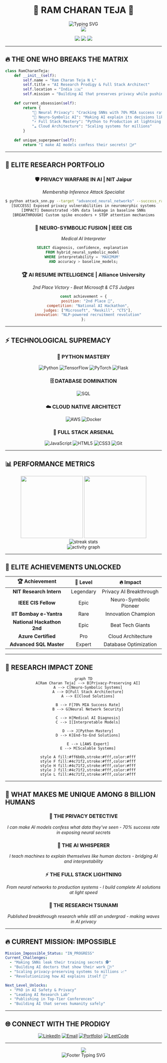 # <div align="center">🚀 RAM CHARAN TEJA 🚀</div>

<div align="center">
  <img src="https://readme-typing-svg.herokuapp.com?font=Fira+Code&size=35&duration=3000&pause=1000&color=FF6B6B&center=true&vCenter=true&width=800&lines=AI+RESEARCH+PRODIGY+🧠;FULL+STACK+ARCHITECT+⚡;PYTHON+MASTER+🐍;CLOUD+NATIVE+DEVELOPER+☁️;NEUROMORPHIC+AI+PIONEER+🔬" alt="Typing SVG" />
</div>

<div align="center">
  <img src="https://capsule-render.vercel.app/api?type=waving&color=gradient&customColorList=6,11,20&height=150&section=header&text=&fontSize=0"/>
</div>

<p align="center">
  <img src="https://komarev.com/ghpvc/?username=RamCharanTeja-22&label=Profile%20Views&color=ff6b6b&style=for-the-badge" />
  <img src="https://img.shields.io/github/followers/RamCharanTeja-22?label=Followers&style=for-the-badge&color=4c71f2" />
  <img src="https://img.shields.io/badge/Focus-AI%20Privacy%20Research-ff6b6b?style=for-the-badge" />
</p>

---

## 🔥 THE ONE WHO BREAKS THE MATRIX

```python
class RamCharanTeja:
    def __init__(self):
        self.name = "Ram Charan Teja N L"
        self.title = "AI Research Prodigy & Full Stack Architect"
        self.location = "India 🇮🇳"
        self.mission = "Building AI that preserves privacy while pushing boundaries"
        
    def current_obsession(self):
        return {
            "🧠 Neural Privacy": "Cracking SNNs with 70% MIA success rate",
            "🔬 Neuro-Symbolic AI": "Making AI explain its decisions like a doctor",
            "⚡ Full Stack Mastery": "Python to Production at lightning speed",
            "☁️ Cloud Architecture": "Scaling systems for millions"
        }
    
    def unique_superpower(self):
        return "I make AI models confess their secrets! 🕵️‍♂️"
```

---

## 🧬 ELITE RESEARCH PORTFOLIO

<div align="center">

### 🛡️ **PRIVACY WARFARE IN AI** | NIT Jaipur
*Membership Inference Attack Specialist*
```bash
$ python attack_snn.py --target "advanced_neural_networks" --success_rate 0.70
[SUCCESS] Exposed privacy vulnerabilities in neuromorphic systems
[IMPACT] Demonstrated >50% data leakage in baseline SNNs
[BREAKTHROUGH] Custom spike encoders + STDP attention mechanisms
```

### 🧠 **NEURO-SYMBOLIC FUSION** | IEEE CIS  
*Medical AI Interpreter*
```sql
SELECT diagnosis, confidence, explanation 
FROM hybrid_neural_symbolic_model 
WHERE interpretability = 'MAXIMUM' 
AND accuracy > baseline_models;
```

### 🏆 **AI RESUME INTELLIGENCE** | Alliance University
*2nd Place Victory - Beat Microsoft & CTS Judges*
```javascript
const achievement = {
    position: "2nd Place 🥈",
    competition: "National AI Hackathon",
    judges: ["Microsoft", "Reskill", "CTS"],
    innovation: "NLP-powered recruitment revolution"
};
```

</div>

---

## ⚡ TECHNOLOGICAL SUPREMACY

<div align="center">

### 🐍 **PYTHON MASTERY**
![Python](https://img.shields.io/badge/Python-Master-3776AB?style=for-the-badge&logo=python&logoColor=white&labelColor=black)
![TensorFlow](https://img.shields.io/badge/TensorFlow-Expert-FF6F00?style=for-the-badge&logo=tensorflow&logoColor=white&labelColor=black)
![PyTorch](https://img.shields.io/badge/PyTorch-Neural%20Architect-EE4C2C?style=for-the-badge&logo=pytorch&logoColor=white&labelColor=black)
![Flask](https://img.shields.io/badge/Flask-API%20Master-000000?style=for-the-badge&logo=flask&logoColor=white&labelColor=black)

### 🗄️ **DATABASE DOMINATION**
![SQL](https://img.shields.io/badge/SQL-Advanced-4479A1?style=for-the-badge&logo=mysql&logoColor=white&labelColor=black)

### ☁️ **CLOUD NATIVE ARCHITECT**
![AWS](https://img.shields.io/badge/Amazon%20AWS-Certified-232F3E?style=for-the-badge&logo=amazon-aws&logoColor=white&labelColor=black)
![Docker](https://img.shields.io/badge/Docker-Container%20Pro-2496ED?style=for-the-badge&logo=docker&logoColor=white&labelColor=black)

### 🔧 **FULL STACK ARSENAL**
![JavaScript](https://img.shields.io/badge/JavaScript-ES6+-F7DF1E?style=for-the-badge&logo=javascript&logoColor=black&labelColor=black)
![HTML5](https://img.shields.io/badge/HTML5-Semantic-E34F26?style=for-the-badge&logo=html5&logoColor=white&labelColor=black)
![CSS3](https://img.shields.io/badge/CSS3-Modern-1572B6?style=for-the-badge&logo=css3&logoColor=white&labelColor=black)
![Git](https://img.shields.io/badge/Git-Version%20Control-F05032?style=for-the-badge&logo=git&logoColor=white&labelColor=black)

</div>

---

## 📊 PERFORMANCE METRICS

<div align="center">
  <img height="200em" src="https://github-readme-stats.vercel.app/api?username=RamCharanTeja-22&show_icons=true&theme=radical&include_all_commits=true&count_private=true&hide_border=true&bg_color=0d1117&title_color=ff6b6b&icon_color=ff6b6b&text_color=c9d1d9"/>
  <img height="200em" src="https://github-readme-stats.vercel.app/api/top-langs/?username=RamCharanTeja-22&layout=compact&langs_count=10&theme=radical&hide_border=true&bg_color=0d1117&title_color=ff6b6b&text_color=c9d1d9"/>
</div>

<div align="center">
  <img src="https://github-readme-streak-stats.herokuapp.com?user=RamCharanTeja-22&theme=radical&hide_border=true&background=0d1117&stroke=ff6b6b&ring=ff6b6b&fire=ff6b6b&currStreakLabel=ff6b6b&sideLabels=c9d1d9&currStreakNum=c9d1d9&sideNums=c9d1d9&dates=c9d1d9" alt="streak stats"/>
</div>

<div align="center">
  <img src="https://github-readme-activity-graph.vercel.app/graph?username=RamCharanTeja-22&bg_color=0d1117&color=c9d1d9&line=ff6b6b&point=ff6b6b&area=true&hide_border=true" alt="activity graph"/>
</div>

---

## 🎯 ELITE ACHIEVEMENTS UNLOCKED

<div align="center">

| 🏆 Achievement | 🌟 Level | 🔥 Impact |
|:-------------:|:--------:|:---------:|
| **NIT Research Intern** | Legendary | Privacy AI Breakthrough |
| **IEEE CIS Fellow** | Epic | Neuro-Symbolic Pioneer |
| **IIT Bombay e-Yantra** | Rare | Innovation Champion |
| **National Hackathon 2nd** | Epic | Beat Tech Giants |
| **Azure Certified** | Pro | Cloud Architecture |
| **Advanced SQL Master** | Expert | Database Optimization |

</div>

---

## 🚀 RESEARCH IMPACT ZONE

<div align="center">
  
```mermaid
graph TD
    A[Ram Charan Teja] --> B[Privacy-Preserving AI]
    A --> C[Neuro-Symbolic Systems]
    A --> D[Full Stack Architecture]
    A --> E[Cloud Solutions]
    
    B --> F[70% MIA Success Rate]
    B --> G[Neural Network Security]
    
    C --> H[Medical AI Diagnosis]
    C --> I[Interpretable Models]
    
    D --> J[Python Mastery]
    D --> K[End-to-End Solutions]
    
    E --> L[AWS Expert]
    E --> M[Scalable Systems]
    
    style A fill:#ff6b6b,stroke:#fff,color:#fff
    style F fill:#4c71f2,stroke:#fff,color:#fff
    style H fill:#4c71f2,stroke:#fff,color:#fff
    style J fill:#4c71f2,stroke:#fff,color:#fff
    style L fill:#4c71f2,stroke:#fff,color:#fff
```

</div>

---

## 🎪 WHAT MAKES ME UNIQUE AMONG 8 BILLION HUMANS

<div align="center">

### 🔮 **THE PRIVACY DETECTIVE**
*I can make AI models confess what data they've seen - 70% success rate in exposing neural secrets*

### 🧠 **THE AI WHISPERER** 
*I teach machines to explain themselves like human doctors - bridging AI and interpretability*

### ⚡ **THE FULL STACK LIGHTNING**
*From neural networks to production systems - I build complete AI solutions at light speed*

### 🌊 **THE RESEARCH TSUNAMI**
*Published breakthrough research while still an undergrad - making waves in AI privacy*

</div>

---

## 🔥 CURRENT MISSION: IMPOSSIBLE

```yaml
Mission_Impossible_Status: "IN_PROGRESS"
Current_Challenges:
  - "Making SNNs leak their training secrets 🕵️"
  - "Building AI doctors that show their work 👨‍⚕️"
  - "Scaling privacy-preserving systems to millions 📈"
  - "Revolutionizing how AI explains itself 🧠"

Next_Level_Unlocks:
  - "PhD in AI Safety & Privacy"
  - "Leading AI Research Lab"
  - "Publishing in Top-Tier Conferences"
  - "Building AI that serves humanity safely"
```

---

## 🌐 CONNECT WITH THE PRODIGY

<div align="center">

[![LinkedIn](https://img.shields.io/badge/LinkedIn-Connect%20for%20AI%20Discussions-0077B5?style=for-the-badge&logo=linkedin&logoColor=white)](https://www.linkedin.com/in/n-l-ram-charan-teja-ba2b25288/)
[![Email](https://img.shields.io/badge/Email-Collaborate%20on%20Research-D14836?style=for-the-badge&logo=gmail&logoColor=white)](mailto:nlramcharanplacement@gmail.com)
[![Portfolio](https://img.shields.io/badge/Portfolio-See%20My%20AI%20Projects-000000?style=for-the-badge&logo=About.me&logoColor=white)](https://ramcharanteja-22.github.io/RAM_CHARAN_TEJA/))
[![LeetCode](https://img.shields.io/badge/LeetCode-Algorithm%20Master-FFA116?style=for-the-badge&logo=leetcode&logoColor=white)](https://(leetcode.com/u/N_L_R/))

</div>

---

<div align="center">
  <img src="https://capsule-render.vercel.app/api?type=waving&color=gradient&customColorList=6,11,20&height=150&section=footer"/>
</div>

<div align="center">
  <img src="https://readme-typing-svg.herokuapp.com?font=Fira+Code&size=20&duration=2000&pause=1000&color=FF6B6B&center=true&vCenter=true&width=600&lines=Ready+to+revolutionize+AI+together%3F+🚀;Let's+build+the+future+of+intelligent+systems!+💡" alt="Footer Typing SVG" />
</div>
